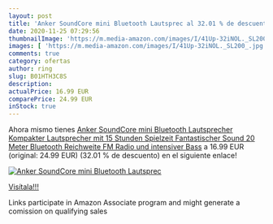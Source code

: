 ```yaml
---
layout: post
title: 'Anker SoundCore mini Bluetooth Lautsprec al 32.01 % de descuento'
date: 2020-11-25 07:29:56
thumbnailImage: 'https://m.media-amazon.com/images/I/41Up-32iNOL._SL200_.jpg'
images: [ 'https://m.media-amazon.com/images/I/41Up-32iNOL._SL200_.jpg' ]
comments: true
category: ofertas
author: ring
slug: B01HTH3C8S
description:
actualPrice: 16.99 EUR
comparePrice: 24.99 EUR
inStock: true
---
```


Ahora mismo tienes [Anker SoundCore mini Bluetooth Lautsprecher  Kompakter Lautsprecher mit 15 Stunden Spielzeit  Fantastischer Sound  20 Meter Bluetooth Reichweite  FM Radio und intensiver Bass](https://www.amazon.de/dp/B01HTH3C8S/?tag=tolees0ca-21) a 16.99 EUR (original: 24.99 EUR) (32.01 %  de descuento) en el siguiente enlace!

[![Anker SoundCore mini Bluetooth Lautsprec](https://m.media-amazon.com/images/I/41Up-32iNOL._SL200_.jpg)](https://www.amazon.de/dp/B01HTH3C8S/?tag=tolees0ca-21)

[Visítala!!!](https://www.amazon.de/dp/B01HTH3C8S/?tag=tolees0ca-21)

Links participate in Amazon Associate program and might generate a comission on qualifying sales
